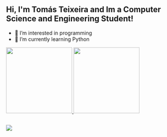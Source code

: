 ## Hi, I'm Tomás Teixeira and Im a Computer Science and Engineering Student!
- 👀 I’m interested in programming
- 🌱 I’m currently learning Python

<div align="left">
  <a href="https://github.com/TomasTex">
  <img height="180em" src="https://github-readme-stats.vercel.app/api?username=TomasTex&show_icons=true&theme=dracula&include_all_commits=true&count_private=true"/>
  <img height="180em" src="https://github-readme-stats.vercel.app/api/top-langs/?username=TomasTex&layout=compact&langs_count=7&theme=dracula"/>
</div>

##
  
<div> 
  <a href="https://instagram.com/tomas_teixeira11" target="_blank"><img src="https://img.shields.io/badge/-Instagram-%23E4405F?style=for-the-badge&logo=instagram&logoColor=white" target="_blank"></a>
 </a> 

<div> 
